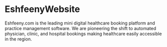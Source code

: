 # EshfeenyWebsite
Eshfeeny.com is the leading mini digital healthcare booking platform and practice management software. We are pioneering the shift to automated physician, clinic, and hospital bookings making healthcare easily accessible in the region.

